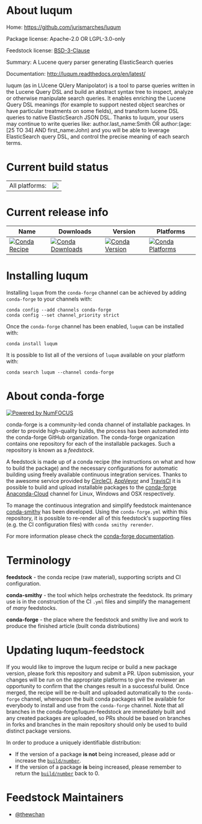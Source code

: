 About luqum
===========

Home: https://github.com/jurismarches/luqum

Package license: Apache-2.0 OR LGPL-3.0-only

Feedstock license: [BSD-3-Clause](https://github.com/conda-forge/luqum-feedstock/blob/master/LICENSE.txt)

Summary: A Lucene query parser generating ElasticSearch queries

Documentation: http://luqum.readthedocs.org/en/latest/

luqum (as in LUcene QUery Manipolator) is a tool to parse queries written in
 the Lucene Query DSL and build an abstract syntax tree to inspect, analyze
 or otherwise manipulate search queries. It enables enriching the Lucene
 Query DSL meanings (for example to support nested object searches or have
 particular treatments on some fields), and transform lucene DSL queries to
 native ElasticSearch JSON DSL. Thanks to luqum, your users may continue to
 write queries like: author.last_name:Smith OR author:(age:[25 TO 34] AND
 first_name:John) and you will be able to leverage ElasticSearch query DSL,
 and control the precise meaning of each search terms.


Current build status
====================


<table><tr><td>All platforms:</td>
    <td>
      <a href="https://dev.azure.com/conda-forge/feedstock-builds/_build/latest?definitionId=13258&branchName=master">
        <img src="https://dev.azure.com/conda-forge/feedstock-builds/_apis/build/status/luqum-feedstock?branchName=master">
      </a>
    </td>
  </tr>
</table>

Current release info
====================

| Name | Downloads | Version | Platforms |
| --- | --- | --- | --- |
| [![Conda Recipe](https://img.shields.io/badge/recipe-luqum-green.svg)](https://anaconda.org/conda-forge/luqum) | [![Conda Downloads](https://img.shields.io/conda/dn/conda-forge/luqum.svg)](https://anaconda.org/conda-forge/luqum) | [![Conda Version](https://img.shields.io/conda/vn/conda-forge/luqum.svg)](https://anaconda.org/conda-forge/luqum) | [![Conda Platforms](https://img.shields.io/conda/pn/conda-forge/luqum.svg)](https://anaconda.org/conda-forge/luqum) |

Installing luqum
================

Installing `luqum` from the `conda-forge` channel can be achieved by adding `conda-forge` to your channels with:

```
conda config --add channels conda-forge
conda config --set channel_priority strict
```

Once the `conda-forge` channel has been enabled, `luqum` can be installed with:

```
conda install luqum
```

It is possible to list all of the versions of `luqum` available on your platform with:

```
conda search luqum --channel conda-forge
```


About conda-forge
=================

[![Powered by NumFOCUS](https://img.shields.io/badge/powered%20by-NumFOCUS-orange.svg?style=flat&colorA=E1523D&colorB=007D8A)](http://numfocus.org)

conda-forge is a community-led conda channel of installable packages.
In order to provide high-quality builds, the process has been automated into the
conda-forge GitHub organization. The conda-forge organization contains one repository
for each of the installable packages. Such a repository is known as a *feedstock*.

A feedstock is made up of a conda recipe (the instructions on what and how to build
the package) and the necessary configurations for automatic building using freely
available continuous integration services. Thanks to the awesome service provided by
[CircleCI](https://circleci.com/), [AppVeyor](https://www.appveyor.com/)
and [TravisCI](https://travis-ci.com/) it is possible to build and upload installable
packages to the [conda-forge](https://anaconda.org/conda-forge)
[Anaconda-Cloud](https://anaconda.org/) channel for Linux, Windows and OSX respectively.

To manage the continuous integration and simplify feedstock maintenance
[conda-smithy](https://github.com/conda-forge/conda-smithy) has been developed.
Using the ``conda-forge.yml`` within this repository, it is possible to re-render all of
this feedstock's supporting files (e.g. the CI configuration files) with ``conda smithy rerender``.

For more information please check the [conda-forge documentation](https://conda-forge.org/docs/).

Terminology
===========

**feedstock** - the conda recipe (raw material), supporting scripts and CI configuration.

**conda-smithy** - the tool which helps orchestrate the feedstock.
                   Its primary use is in the construction of the CI ``.yml`` files
                   and simplify the management of *many* feedstocks.

**conda-forge** - the place where the feedstock and smithy live and work to
                  produce the finished article (built conda distributions)


Updating luqum-feedstock
========================

If you would like to improve the luqum recipe or build a new
package version, please fork this repository and submit a PR. Upon submission,
your changes will be run on the appropriate platforms to give the reviewer an
opportunity to confirm that the changes result in a successful build. Once
merged, the recipe will be re-built and uploaded automatically to the
`conda-forge` channel, whereupon the built conda packages will be available for
everybody to install and use from the `conda-forge` channel.
Note that all branches in the conda-forge/luqum-feedstock are
immediately built and any created packages are uploaded, so PRs should be based
on branches in forks and branches in the main repository should only be used to
build distinct package versions.

In order to produce a uniquely identifiable distribution:
 * If the version of a package **is not** being increased, please add or increase
   the [``build/number``](https://docs.conda.io/projects/conda-build/en/latest/resources/define-metadata.html#build-number-and-string).
 * If the version of a package **is** being increased, please remember to return
   the [``build/number``](https://docs.conda.io/projects/conda-build/en/latest/resources/define-metadata.html#build-number-and-string)
   back to 0.

Feedstock Maintainers
=====================

* [@thewchan](https://github.com/thewchan/)

